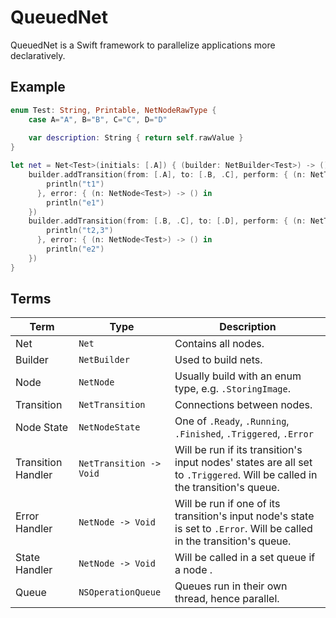 # QueuedNet
QueuedNet is a Swift framework to parallelize applications more declaratively. 

## Example
```swift
enum Test: String, Printable, NetNodeRawType {
    case A="A", B="B", C="C", D="D"
    
    var description: String { return self.rawValue }
}

let net = Net<Test>(initials: [.A]) { (builder: NetBuilder<Test>) -> () in
    builder.addTransition(from: [.A], to: [.B, .C], perform: { (n: NetTransition<Test>) -> () in
        println("t1")
      }, error: { (n: NetNode<Test>) -> () in
        println("e1")
    })
    builder.addTransition(from: [.B, .C], to: [.D], perform: { (n: NetTransition<Test>) -> () in
        println("t2,3")
      }, error: { (n: NetNode<Test>) -> () in
        println("e2")
    })
}
```

## Terms
Term                | Type	                  | Description
--------------------|-------------------------|--------------------
Net                 | `Net`                   | Contains all nodes.
Builder             | `NetBuilder`            | Used to build nets.
Node                | `NetNode`               | Usually build with an enum type, e.g. `.StoringImage`.
Transition          | `NetTransition`         | Connections between nodes. 
Node State          | `NetNodeState`          | One of `.Ready`, `.Running`, `.Finished`, `.Triggered`, `.Error` 
Transition Handler  | `NetTransition -> Void` | Will be run if its transition's input nodes' states are all set to `.Triggered`. Will be called in the transition's queue.
Error Handler       | `NetNode -> Void`       | Will be run if one of its transition's input node's state is set to `.Error`. Will be called in the transition's queue.
State Handler       | `NetNode -> Void`       | Will be called in a set queue if a node .
Queue               | `NSOperationQueue`      | Queues run in their own thread, hence parallel.
